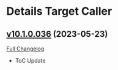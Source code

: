 # Details Target Caller

## [v10.1.0.036](https://github.com/Tercioo/TargetCaller/tree/v10.1.0.036) (2023-05-23)
[Full Changelog](https://github.com/Tercioo/TargetCaller/compare/v10.0.7.035...v10.1.0.036) 

- ToC Update  
